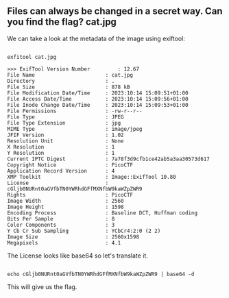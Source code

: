 ## Files can always be changed in a secret way. Can you find the flag? cat.jpg

We can take a look at the metadata of the image using exiftool:

```console

exfitool cat.jpg

>>> ExifTool Version Number         : 12.67
File Name                       : cat.jpg
Directory                       : .
File Size                       : 878 kB
File Modification Date/Time     : 2023:10:14 15:09:51+01:00
File Access Date/Time           : 2023:10:14 15:09:56+01:00
File Inode Change Date/Time     : 2023:10:14 15:09:53+01:00
File Permissions                : -rw-r--r--
File Type                       : JPEG
File Type Extension             : jpg
MIME Type                       : image/jpeg
JFIF Version                    : 1.02
Resolution Unit                 : None
X Resolution                    : 1
Y Resolution                    : 1
Current IPTC Digest             : 7a78f3d9cfb1ce42ab5a3aa30573d617
Copyright Notice                : PicoCTF
Application Record Version      : 4
XMP Toolkit                     : Image::ExifTool 10.80
License                         : cGljb0NURnt0aGVfbTN0YWRhdGFfMXNfbW9kaWZpZWR9
Rights                          : PicoCTF
Image Width                     : 2560
Image Height                    : 1598
Encoding Process                : Baseline DCT, Huffman coding
Bits Per Sample                 : 8
Color Components                : 3
Y Cb Cr Sub Sampling            : YCbCr4:2:0 (2 2)
Image Size                      : 2560x1598
Megapixels                      : 4.1

```
The License looks like base64 so let's translate it.

```console

echo cGljb0NURnt0aGVfbTN0YWRhdGFfMXNfbW9kaWZpZWR9 | base64 -d

```

This will give us the flag.
